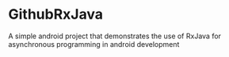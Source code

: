 # GithubRxJava
A simple android project that demonstrates the use of RxJava for asynchronous programming in android development
